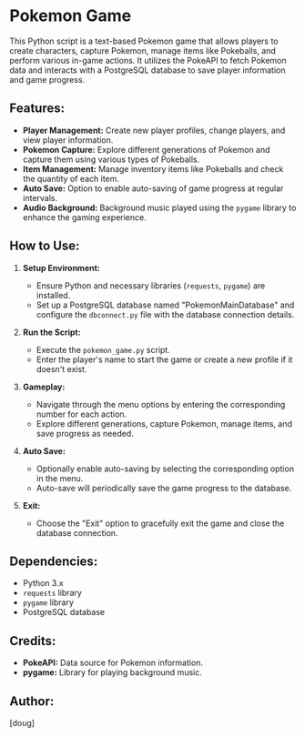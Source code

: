 # Pokemon Game

This Python script is a text-based Pokemon game that allows players to create characters, capture Pokemon, manage items like Pokeballs, and perform various in-game actions. It utilizes the PokeAPI to fetch Pokemon data and interacts with a PostgreSQL database to save player information and game progress.

## Features:

- **Player Management:** Create new player profiles, change players, and view player information.
- **Pokemon Capture:** Explore different generations of Pokemon and capture them using various types of Pokeballs.
- **Item Management:** Manage inventory items like Pokeballs and check the quantity of each item.
- **Auto Save:** Option to enable auto-saving of game progress at regular intervals.
- **Audio Background:** Background music played using the `pygame` library to enhance the gaming experience.

## How to Use:

1. **Setup Environment:**
   - Ensure Python and necessary libraries (`requests`, `pygame`) are installed.
   - Set up a PostgreSQL database named "PokemonMainDatabase" and configure the `dbconnect.py` file with the database connection details.

2. **Run the Script:**
   - Execute the `pokemon_game.py` script.
   - Enter the player's name to start the game or create a new profile if it doesn't exist.

3. **Gameplay:**
   - Navigate through the menu options by entering the corresponding number for each action.
   - Explore different generations, capture Pokemon, manage items, and save progress as needed.

4. **Auto Save:**
   - Optionally enable auto-saving by selecting the corresponding option in the menu.
   - Auto-save will periodically save the game progress to the database.

5. **Exit:**
   - Choose the "Exit" option to gracefully exit the game and close the database connection.

## Dependencies:
- Python 3.x
- `requests` library
- `pygame` library
- PostgreSQL database

## Credits:
- **PokeAPI:** Data source for Pokemon information.
- **pygame:** Library for playing background music.

## Author:
[doug]
